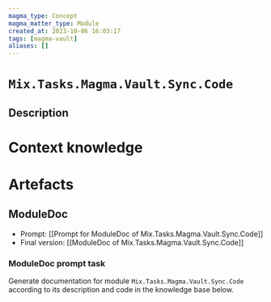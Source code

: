 ```yaml
---
magma_type: Concept
magma_matter_type: Module
created_at: 2023-10-06 16:03:17
tags: [magma-vault]
aliases: []
---
```

# `Mix.Tasks.Magma.Vault.Sync.Code`

## Description

<!--
What is a `Mix.Tasks.Magma.Vault.Sync.Code`?

Your knowledge about the module, i.e. facts, problems and properties etc.
-->


# Context knowledge

<!--
This section should include background knowledge needed for the model to create a proper response, i.e. information it does not know either because of the knowledge cut-off date or unpublished knowledge.

Write it down right here in a subsection or use a transclusion. If applicable, specify source information that the model can use to generate a reference in the response.
-->




# Artefacts

## ModuleDoc

- Prompt: [[Prompt for ModuleDoc of Mix.Tasks.Magma.Vault.Sync.Code]]
- Final version: [[ModuleDoc of Mix.Tasks.Magma.Vault.Sync.Code]]

### ModuleDoc prompt task

Generate documentation for module `Mix.Tasks.Magma.Vault.Sync.Code` according to its description and code in the knowledge base below.
